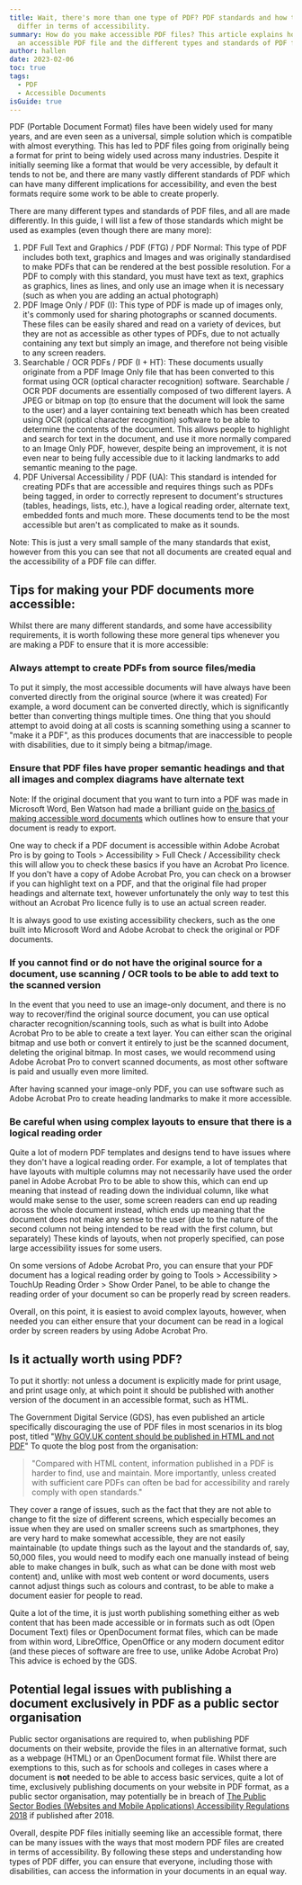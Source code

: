 ```yaml
---
title: Wait, there's more than one type of PDF? PDF standards and how they
  differ in terms of accessibility.
summary: How do you make accessible PDF files? This article explains how to make
  an accessible PDF file and the different types and standards of PDF files.
author: hallen
date: 2023-02-06
toc: true
tags:
  - PDF
  - Accessible Documents
isGuide: true
---
```

PDF (Portable Document Format) files have been widely used for many years, and are even seen as a universal, simple solution which is compatible with almost everything. This has led to PDF files going from originally being a format for print to being widely used across many industries. Despite it initially seeming like a format that would be very accessible, by default it tends to not be, and there are many vastly different standards of PDF which can have many different implications for accessibility, and even the best formats require some work to be able to create properly.

There are many different types and standards of PDF files, and all are made differently. In this guide, I will list a few of those standards which might be used as examples (even though there are many more):

1. PDF Full Text and Graphics / PDF (FTG) / PDF Normal: This type of PDF includes both text, graphics and Images and was originally standardised to make PDFs that can be rendered at the best possible resolution. For a PDF to comply with this standard, you must have text as text, graphics as graphics, lines as lines, and only use an image when it is necessary (such as when you are adding an actual photograph)
2. PDF Image Only / PDF (I): This type of PDF is made up of images only, it's commonly used for sharing photographs or scanned documents. These files can be easily shared and read on a variety of devices, but they are not as accessible as other types of PDFs, due to not actually containing any text but simply an image, and therefore not being visible to any screen readers.
3. Searchable / OCR PDFs / PDF (I + HT): These documents usually originate from a PDF Image Only file that has been converted to this format using OCR (optical character recognition) software. Searchable / OCR PDF documents are essentially composed of two different layers. A JPEG or bitmap on top (to ensure that the document will look the same to the user) and a layer containing text beneath which has been created using OCR (optical character recognition) software to be able to determine the contents of the document. This allows people to highlight and search for text in the document, and use it more normally compared to an Image Only PDF, however, despite being an improvement, it is not even near to being fully accessible due to it lacking landmarks to add semantic meaning to the page.
4. PDF Universal Accessibility / PDF (UA): This standard is intended for creating PDFs that are accessible and requires things such as PDFs being tagged, in order to correctly represent to document's structures (tables, headings, lists, etc.), have a logical reading order, alternate text, embedded fonts and much more. These documents tend to be the most accessible but aren't as complicated to make as it sounds.

Note: This is just a very small sample of the many standards that exist, however from this you can see that not all documents are created equal and the accessibility of a PDF file can differ.

## Tips for making your PDF documents more accessible:

Whilst there are many different standards, and some have accessibility requirements, it is worth following these more general tips whenever you are making a PDF to ensure that it is more accessible:

### Always attempt to create PDFs from source files/media

To put it simply, the most accessible documents will have always have been converted directly from the original source (where it was created) For example, a word document can be converted directly, which is significantly better than converting things multiple times. One thing that you should attempt to avoid doing at all costs is scanning something using a scanner to "make it a PDF", as this produces documents that are inaccessible to people with disabilities, due to it simply being a bitmap/image.

### Ensure that PDF files have proper semantic headings and that all images and complex diagrams have alternate text

Note: If the original document that you want to turn into a PDF was made in Microsoft Word, Ben Watson had made a brilliant guide on [the basics of making accessible word documents](https://www.makethingsaccessible.com/guides/accessible-document-basics/) which outlines how to ensure that your document is ready to export.

One way to check if a PDF document is accessible within Adobe Acrobat Pro is by going to Tools > Accessibility > Full Check / Accessibility check this will allow you to check these basics if you have an Acrobat Pro licence. If you don't have a copy of Adobe Acrobat Pro, you can check on a browser if you can highlight text on a PDF, and that the original file had proper headings and alternate text, however unfortunately the only way to test this without an Acrobat Pro licence fully is to use an actual screen reader.

It is always good to use existing accessibility checkers, such as the one built into Microsoft Word and Adobe Acrobat to check the original or PDF documents.

### If you cannot find or do not have the original source for a document, use scanning / OCR tools to be able to add text to the scanned version

In the event that you need to use an image-only document, and there is no way to recover/find the original source document, you can use optical character recognition/scanning tools, such as what is built into Adobe Acrobat Pro to be able to create a text layer. You can either scan the original bitmap and use both or convert it entirely to just be the scanned document, deleting the original bitmap. In most cases, we would recommend using Adobe Acrobat Pro to convert scanned documents, as most other software is paid and usually even more limited.

After having scanned your image-only PDF, you can use software such as Adobe Acrobat Pro to create heading landmarks to make it more accessible.

### Be careful when using complex layouts to ensure that there is a logical reading order

Quite a lot of modern PDF templates and designs tend to have issues where they don't have a logical reading order. For example, a lot of templates that have layouts with multiple columns may not necessarily have used the order panel in Adobe Acrobat Pro to be able to show this, which can end up meaning that instead of reading down the individual column, like what would make sense to the user, some screen readers can end up reading across the whole document instead, which ends up meaning that the document does not make any sense to the user (due to the nature of the second column not being intended to be read with the first column, but separately) These kinds of layouts, when not properly specified, can pose large accessibility issues for some users.

On some versions of Adobe Acrobat Pro, you can ensure that your PDF document has a logical reading order by going to Tools > Accessibility > TouchUp Reading Order > Show Order Panel, to be able to change the reading order of your document so can be properly read by screen readers.

Overall, on this point, it is easiest to avoid complex layouts, however, when needed you can either ensure that your document can be read in a logical order by screen readers by using Adobe Acrobat Pro.

## Is it actually worth using PDF?

To put it shortly: not unless a document is explicitly made for print usage, and print usage only, at which point it should be published with another version of the document in an accessible format, such as HTML.

The Government Digital Service (GDS), has even published an article specifically discouraging the use of PDF files in most scenarios in its blog post, titled "[Why GOV.UK content should be published in HTML and not PDF](https://gds.blog.gov.uk/2018/07/16/why-gov-uk-content-should-be-published-in-html-and-not-pdf/)" To quote the blog post from the organisation:

> "Compared with HTML content, information published in a PDF is harder to find, use and maintain. More importantly, unless created with sufficient care PDFs can often be bad for accessibility and rarely comply with open standards."

They cover a range of issues, such as the fact that they are not able to change to fit the size of different screens, which especially becomes an issue when they are used on smaller screens such as smartphones, they are very hard to make somewhat accessible, they are not easily maintainable (to update things such as the layout and the standards of, say, 50,000 files, you would need to modify each one manually instead of being able to make changes in bulk, such as what can be done with most web content) and, unlike with most web content or word documents, users cannot adjust things such as colours and contrast, to be able to make a document easier for people to read.

Quite a lot of the time, it is just worth publishing something either as web content that has been made accessible or in formats such as odt (Open Document Text) files or OpenDocument format files, which can be made from within word, LibreOffice, OpenOffice or any modern document editor (and these pieces of software are free to use, unlike Adobe Acrobat Pro) This advice is echoed by the GDS.

## Potential legal issues with publishing a document exclusively in PDF as a public sector organisation

Public sector organisations are required to, when publishing PDF documents on their website, provide the files in an alternative format, such as a webpage (HTML) or an OpenDocument format file. Whilst there are exemptions to this, such as for schools and colleges in cases where a document is **not** needed to be able to access basic services, quite a lot of time, exclusively publishing documents on your website in PDF format, as a public sector organisation, may potentially be in breach of [The Public Sector Bodies (Websites and Mobile Applications) Accessibility Regulations 2018](https://www.legislation.gov.uk/uksi/2018/852/contents/made) if published after 2018.

Overall, despite PDF files initially seeming like an accessible format, there can be many issues with the ways that most modern PDF files are created in terms of accessibility. By following these steps and understanding how types of PDF differ, you can ensure that everyone, including those with disabilities, can access the information in your documents in an equal way.